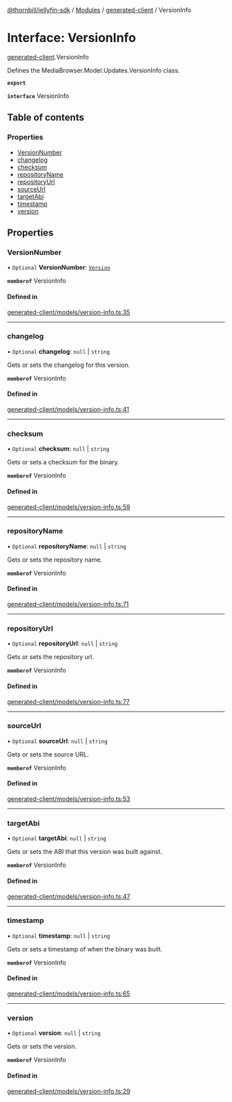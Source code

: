 [@thornbill/jellyfin-sdk](../README.md) / [Modules](../modules.md) / [generated-client](../modules/generated_client.md) / VersionInfo

# Interface: VersionInfo

[generated-client](../modules/generated_client.md).VersionInfo

Defines the MediaBrowser.Model.Updates.VersionInfo class.

**`export`**

**`interface`** VersionInfo

## Table of contents

### Properties

- [VersionNumber](generated_client.VersionInfo.md#versionnumber)
- [changelog](generated_client.VersionInfo.md#changelog)
- [checksum](generated_client.VersionInfo.md#checksum)
- [repositoryName](generated_client.VersionInfo.md#repositoryname)
- [repositoryUrl](generated_client.VersionInfo.md#repositoryurl)
- [sourceUrl](generated_client.VersionInfo.md#sourceurl)
- [targetAbi](generated_client.VersionInfo.md#targetabi)
- [timestamp](generated_client.VersionInfo.md#timestamp)
- [version](generated_client.VersionInfo.md#version)

## Properties

### VersionNumber

• `Optional` **VersionNumber**: [`Version`](generated_client.Version.md)

**`memberof`** VersionInfo

#### Defined in

[generated-client/models/version-info.ts:35](https://github.com/thornbill/jellyfin-sdk-typescript/blob/b5d0506/src/generated-client/models/version-info.ts#L35)

___

### changelog

• `Optional` **changelog**: ``null`` \| `string`

Gets or sets the changelog for this version.

**`memberof`** VersionInfo

#### Defined in

[generated-client/models/version-info.ts:41](https://github.com/thornbill/jellyfin-sdk-typescript/blob/b5d0506/src/generated-client/models/version-info.ts#L41)

___

### checksum

• `Optional` **checksum**: ``null`` \| `string`

Gets or sets a checksum for the binary.

**`memberof`** VersionInfo

#### Defined in

[generated-client/models/version-info.ts:59](https://github.com/thornbill/jellyfin-sdk-typescript/blob/b5d0506/src/generated-client/models/version-info.ts#L59)

___

### repositoryName

• `Optional` **repositoryName**: ``null`` \| `string`

Gets or sets the repository name.

**`memberof`** VersionInfo

#### Defined in

[generated-client/models/version-info.ts:71](https://github.com/thornbill/jellyfin-sdk-typescript/blob/b5d0506/src/generated-client/models/version-info.ts#L71)

___

### repositoryUrl

• `Optional` **repositoryUrl**: ``null`` \| `string`

Gets or sets the repository url.

**`memberof`** VersionInfo

#### Defined in

[generated-client/models/version-info.ts:77](https://github.com/thornbill/jellyfin-sdk-typescript/blob/b5d0506/src/generated-client/models/version-info.ts#L77)

___

### sourceUrl

• `Optional` **sourceUrl**: ``null`` \| `string`

Gets or sets the source URL.

**`memberof`** VersionInfo

#### Defined in

[generated-client/models/version-info.ts:53](https://github.com/thornbill/jellyfin-sdk-typescript/blob/b5d0506/src/generated-client/models/version-info.ts#L53)

___

### targetAbi

• `Optional` **targetAbi**: ``null`` \| `string`

Gets or sets the ABI that this version was built against.

**`memberof`** VersionInfo

#### Defined in

[generated-client/models/version-info.ts:47](https://github.com/thornbill/jellyfin-sdk-typescript/blob/b5d0506/src/generated-client/models/version-info.ts#L47)

___

### timestamp

• `Optional` **timestamp**: ``null`` \| `string`

Gets or sets a timestamp of when the binary was built.

**`memberof`** VersionInfo

#### Defined in

[generated-client/models/version-info.ts:65](https://github.com/thornbill/jellyfin-sdk-typescript/blob/b5d0506/src/generated-client/models/version-info.ts#L65)

___

### version

• `Optional` **version**: ``null`` \| `string`

Gets or sets the version.

**`memberof`** VersionInfo

#### Defined in

[generated-client/models/version-info.ts:29](https://github.com/thornbill/jellyfin-sdk-typescript/blob/b5d0506/src/generated-client/models/version-info.ts#L29)
